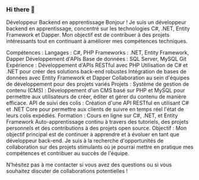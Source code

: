 ### Hi there 👋



Développeur Backend en apprentissage
Bonjour !
Je suis un développeur backend en apprentissage, concentré sur les technologies C#, .NET, Entity Framework et Dapper. Mon objectif est de contribuer à des projets intéressants tout en continuant à améliorer mes compétences techniques.

Compétences :
Langages : C#, PHP
Frameworks : .NET, Entity Framework, Dapper
Développement d'APIs
Base de données : SQL Server, MySQL
Git
Expérience :
Développement d'APIs RESTful avec PHP
Utilisation de C# et .NET pour créer des solutions back-end robustes
Intégration de bases de données avec Entity Framework et Dapper
Collaboration au sein d'équipes de développement pour des projets variés
Projets :
Système de gestion de contenu (CMS) : Développement d'un CMS basé sur PHP et MySQL pour permettre aux utilisateurs de créer, éditer et gérer du contenu de manière efficace.
API de suivi des colis : Création d'une API RESTful en utilisant C# et .NET Core pour permettre aux clients de suivre en temps réel l'état de leurs colis expédiés.
Formation :
Cours en ligne sur C#, .NET, et Entity Framework
Auto-apprentissage continu à travers des tutoriels, des projets personnels et des contributions à des projets open source.
Objectif :
Mon objectif principal est de continuer à apprendre et à évoluer en tant que développeur back-end. Je suis à la recherche d'opportunités de collaboration sur des projets stimulants où je pourrai mettre en pratique mes compétences et contribuer au succès de l'équipe.

N'hésitez pas à me contacter si vous avez des questions ou si vous souhaitez discuter de collaborations potentielles !

